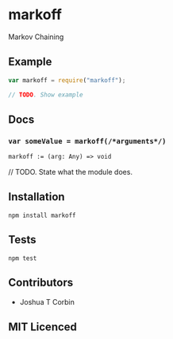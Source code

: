 # markoff

<!--
    [![build status][build-png]][build]
    [![Coverage Status][cover-png]][cover]
    [![Davis Dependency status][dep-png]][dep]
-->

<!-- [![NPM][npm-png]][npm] -->

<!-- [![browser support][test-png]][test] -->

Markov Chaining

## Example

```js
var markoff = require("markoff");

// TODO. Show example
```

## Docs

### `var someValue = markoff(/*arguments*/)`

<!--
  This is a jsig notation of your interface.
  https://github.com/Raynos/jsig
-->
```ocaml
markoff := (arg: Any) => void
```

// TODO. State what the module does.

## Installation

`npm install markoff`

## Tests

`npm test`

## Contributors

 - Joshua T Corbin

## MIT Licenced

  [build-png]: https://secure.travis-ci.org/uber/markoff.png
  [build]: https://travis-ci.org/uber/markoff
  [cover-png]: https://coveralls.io/repos/uber/markoff/badge.png
  [cover]: https://coveralls.io/r/uber/markoff
  [dep-png]: https://david-dm.org/uber/markoff.png
  [dep]: https://david-dm.org/uber/markoff
  [test-png]: https://ci.testling.com/uber/markoff.png
  [tes]: https://ci.testling.com/uber/markoff
  [npm-png]: https://nodei.co/npm/markoff.png?stars&downloads
  [npm]: https://nodei.co/npm/markoff
